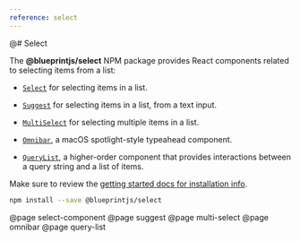 ```yaml
---
reference: select
---
```


@# Select

The **@blueprintjs/select** NPM package provides React components related to selecting items from a list:

- [`Select`](#select/select-component) for selecting items in a list.

- [`Suggest`](#select/suggest) for selecting items in a list, from a text input.

- [`MultiSelect`](#select/multi-select) for selecting multiple items in a list.

- [`Omnibar`](#select/omnibar), a macOS spotlight-style typeahead component.

- [`QueryList`](#select/query-list), a higher-order component that provides interactions between a query string and a list of items.

Make sure to review the [getting started docs for installation info](#blueprint/getting-started).

```sh
npm install --save @blueprintjs/select
```

@page select-component
@page suggest
@page multi-select
@page omnibar
@page query-list
